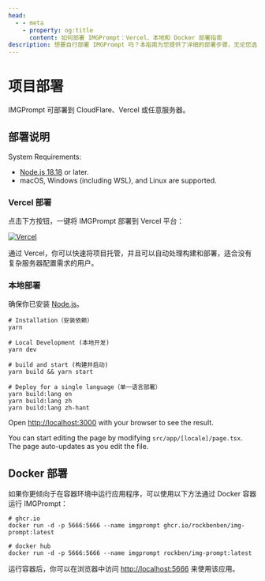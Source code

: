 ```yaml
---
head:
  - - meta
    - property: og:title
      content: 如何部署 IMGPrompt：Vercel、本地和 Docker 部署指南
description: 想要自行部署 IMGPrompt 吗？本指南为您提供了详细的部署步骤，无论您选择 Vercel 一键部署、本地环境运行还是 Docker 容器化部署，都能轻松完成。
---
```


# 项目部署

IMGPrompt 可部署到 CloudFlare、Vercel 或任意服务器。

## 部署说明

System Requirements:

- [Node.js 18.18](https://nodejs.org/) or later.
- macOS, Windows (including WSL), and Linux are supported.

### Vercel 部署

点击下方按钮，一键将 IMGPrompt 部署到 Vercel 平台：

[![Vercel](https://vercel.com/button)](https://vercel.com/new/clone?repository-url=https%3A%2F%2Fgithub.com%2Frockbenben%2Fimg-prompt%2Ftree%2Fmain)

通过 Vercel，你可以快速将项目托管，并且可以自动处理构建和部署，适合没有复杂服务器配置需求的用户。

### 本地部署

确保你已安装 [Node.js](https://nodejs.org/)。

```shell
# Installation（安装依赖）
yarn

# Local Development (本地开发)
yarn dev

# build and start (构建并启动)
yarn build && yarn start

# Deploy for a single language（单一语言部署）
yarn build:lang en
yarn build:lang zh
yarn build:lang zh-hant
```

Open [http://localhost:3000](http://localhost:3000) with your browser to see the result.

You can start editing the page by modifying `src/app/[locale]/page.tsx`. The page auto-updates as you edit the file.

## Docker 部署

如果你更倾向于在容器环境中运行应用程序，可以使用以下方法通过 Docker 容器运行 IMGPrompt：

```shell
# ghcr.io
docker run -d -p 5666:5666 --name imgprompt ghcr.io/rockbenben/img-prompt:latest

# docker hub
docker run -d -p 5666:5666 --name imgprompt rockben/img-prompt:latest
```

运行容器后，你可以在浏览器中访问 [http://localhost:5666](http://localhost:5666) 来使用该应用。
